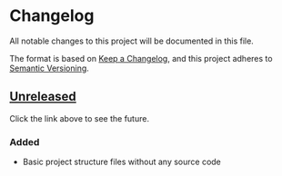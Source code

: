 # Changelog
All notable changes to this project will be documented in this file.

The format is based on [Keep a Changelog](https://keepachangelog.com/en/1.0.0/),
and this project adheres to [Semantic Versioning](https://semver.org/spec/v2.0.0.html).

## [Unreleased]
Click the link above to see the future.

### Added
- Basic project structure files without any source code

[Unreleased]: https://github.com/GameModsBR/Level-Manipulator-Interface/compare/v0.0.0...HEAD
